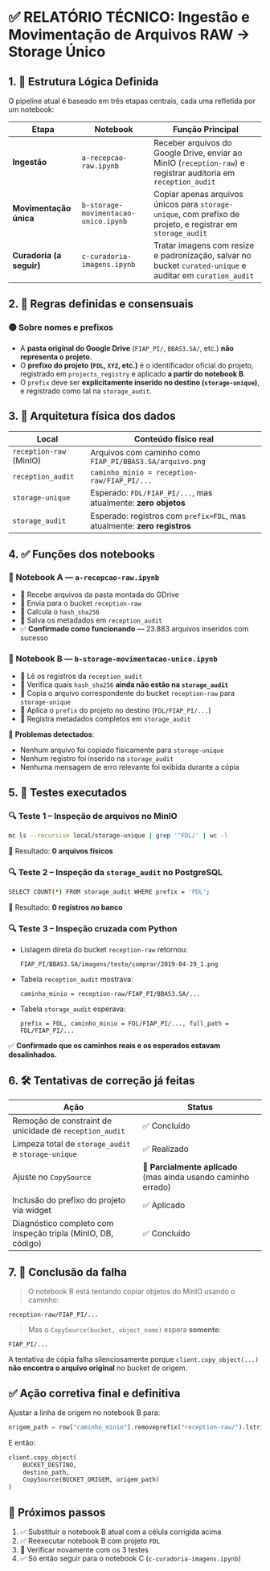 # ✅ RELATÓRIO TÉCNICO: Ingestão e Movimentação de Arquivos RAW → Storage Único

## 1. 📂 Estrutura Lógica Definida

O pipeline atual é baseado em três etapas centrais, cada uma refletida por um notebook:

| Etapa | Notebook | Função Principal |
|-------|----------|------------------|
| **Ingestão** | `a-recepcao-raw.ipynb` | Receber arquivos do Google Drive, enviar ao MinIO (`reception-raw`) e registrar auditoria em `reception_audit` |
| **Movimentação única** | `b-storage-movimentacao-unico.ipynb` | Copiar apenas arquivos únicos para `storage-unique`, com prefixo de projeto, e registrar em `storage_audit` |
| **Curadoria (a seguir)** | `c-curadoria-imagens.ipynb` | Tratar imagens com resize e padronização, salvar no bucket `curated-unique` e auditar em `curation_audit` |

## 2. 🧠 Regras definidas e consensuais

### 🟡 Sobre nomes e prefixos

- A **pasta original do Google Drive** (`FIAP_PI/`, `BBAS3.SA/`, etc.) **não representa o projeto**.
- O **prefixo do projeto (`FDL`, `XYZ`, etc.)** é o identificador oficial do projeto, registrado em `projects_registry` e aplicado **a partir do notebook B**.
- O `prefix` deve ser **explicitamente inserido no destino (`storage-unique`)**, e registrado como tal na `storage_audit`.

## 3. 🧩 Arquitetura física dos dados

| Local | Conteúdo físico real |
|-------|-----------------------|
| `reception-raw` (MinIO) | Arquivos com caminho como `FIAP_PI/BBAS3.SA/arquivo.png` |
| `reception_audit` | `caminho_minio = reception-raw/FIAP_PI/...` |
| `storage-unique` | Esperado: `FDL/FIAP_PI/...`, mas atualmente: **zero objetos** |
| `storage_audit` | Esperado: registros com `prefix=FDL`, mas atualmente: **zero registros** |

## 4. ✅ Funções dos notebooks

### 📗 Notebook A — `a-recepcao-raw.ipynb`
- 🔹 Recebe arquivos da pasta montada do GDrive
- 🔹 Envia para o bucket `reception-raw`
- 🔹 Calcula o `hash_sha256`
- 🔹 Salva os metadados em `reception_audit`
- ✅ **Confirmado como funcionando** — 23.883 arquivos inseridos com sucesso

### 📘 Notebook B — `b-storage-movimentacao-unico.ipynb`
- 🔸 Lê os registros da `reception_audit`
- 🔸 Verifica quais `hash_sha256` **ainda não estão na `storage_audit`**
- 🔸 Copia o arquivo correspondente do bucket `reception-raw` para `storage-unique`
- 🔸 Aplica o `prefix` do projeto no destino (`FDL/FIAP_PI/...`)
- 🔸 Registra metadados completos em `storage_audit`

🔴 **Problemas detectados**:
- Nenhum arquivo foi copiado fisicamente para `storage-unique`
- Nenhum registro foi inserido na `storage_audit`
- Nenhuma mensagem de erro relevante foi exibida durante a cópia

## 5. 🧪 Testes executados

### 🔍 **Teste 1 – Inspeção de arquivos no MinIO**
```bash
mc ls --recursive local/storage-unique | grep '^FDL/' | wc -l
```
🔴 Resultado: **0 arquivos físicos**

### 🔍 **Teste 2 – Inspeção da `storage_audit` no PostgreSQL**
```bash
SELECT COUNT(*) FROM storage_audit WHERE prefix = 'FDL';
```
🔴 Resultado: **0 registros no banco**

### 🔍 **Teste 3 – Inspeção cruzada com Python**
- Listagem direta do bucket `reception-raw` retornou:
  ```
  FIAP_PI/BBAS3.SA/imagens/teste/comprar/2019-04-29_1.png
  ```

- Tabela `reception_audit` mostrava:
  ```
  caminho_minio = reception-raw/FIAP_PI/BBAS3.SA/...
  ```

- Tabela `storage_audit` esperava:
  ```
  prefix = FDL, caminho_minio = FDL/FIAP_PI/..., full_path = FDL/FIAP_PI/...
  ```

✅ **Confirmado que os caminhos reais e os esperados estavam desalinhados.**

## 6. 🛠️ Tentativas de correção já feitas

| Ação | Status |
|------|--------|
| Remoção de constraint de unicidade de `reception_audit` | ✅ Concluído |
| Limpeza total de `storage_audit` e `storage-unique` | ✅ Realizado |
| Ajuste no `CopySource` | 🔁 **Parcialmente aplicado** (mas ainda usando caminho errado) |
| Inclusão do prefixo do projeto via widget | ✅ Aplicado |
| Diagnóstico completo com inspeção tripla (MinIO, DB, código) | ✅ Concluído |

## 7. 🧨 Conclusão da falha

> O notebook B está tentando copiar objetos do MinIO usando o caminho:
```
reception-raw/FIAP_PI/...
```
> Mas o `CopySource(bucket, object_name)` espera **somente**:
```
FIAP_PI/...
```

A tentativa de cópia falha silenciosamente porque `client.copy_object(...)` **não encontra o arquivo original** no bucket de origem.

## ✅ Ação corretiva final e definitiva

Ajustar a linha de origem no notebook B para:

```python
origem_path = row["caminho_minio"].removeprefix("reception-raw/").lstrip("/")
```

E então:

```python
client.copy_object(
    BUCKET_DESTINO,
    destino_path,
    CopySource(BUCKET_ORIGEM, origem_path)
)
```

## 🧾 Próximos passos

1. ✅ Substituir o notebook B atual com a célula corrigida acima
2. ✅ Reexecutar notebook B com projeto `FDL`
3. 🔁 Verificar novamente com os 3 testes
4. ✅ Só então seguir para o notebook C (`c-curadoria-imagens.ipynb`)
